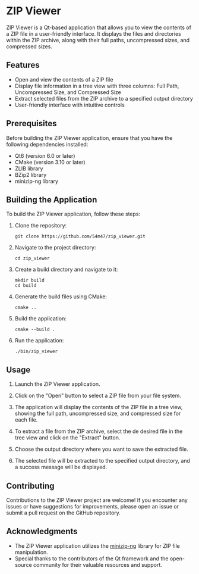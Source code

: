# ZIP Viewer

ZIP Viewer is a Qt-based application that allows you to view the contents of a ZIP file in a user-friendly interface. It displays the files and directories within the ZIP archive, along with their full paths, uncompressed sizes, and compressed sizes.

## Features

- Open and view the contents of a ZIP file
- Display file information in a tree view with three columns: Full Path, Uncompressed Size, and Compressed Size
- Extract selected files from the ZIP archive to a specified output directory
- User-friendly interface with intuitive controls

## Prerequisites

Before building the ZIP Viewer application, ensure that you have the following dependencies installed:

- Qt6 (version 6.0 or later)
- CMake (version 3.10 or later)
- ZLIB library
- BZip2 library
- minizip-ng library

## Building the Application

To build the ZIP Viewer application, follow these steps:

1. Clone the repository:
   ```
   git clone https://github.com/54m47/zip_viewer.git
   ```

2. Navigate to the project directory:
   ```
   cd zip_viewer
   ```

3. Create a build directory and navigate to it:
   ```
   mkdir build
   cd build
   ```

4. Generate the build files using CMake:
   ```
   cmake ..
   ```

5. Build the application:
   ```
   cmake --build .
   ```

6. Run the application:
   ```
   ./bin/zip_viewer
   ```

## Usage

1. Launch the ZIP Viewer application.

2. Click on the "Open" button to select a ZIP file from your file system.

3. The application will display the contents of the ZIP file in a tree view, showing the full path, uncompressed size, and compressed size for each file.

4. To extract a file from the ZIP archive, select the de desired file in the tree view and click on the "Extract" button.

5. Choose the output directory where you want to save the extracted file.

6. The selected file will be extracted to the specified output directory, and a success message will be displayed.

## Contributing

Contributions to the ZIP Viewer project are welcome! If you encounter any issues or have suggestions for improvements, please open an issue or submit a pull request on the GitHub repository.

## Acknowledgments

- The ZIP Viewer application utilizes the [minizip-ng](https://github.com/zlib-ng/minizip-ng) library for ZIP file manipulation.
- Special thanks to the contributors of the Qt framework and the open-source community for their valuable resources and support.
